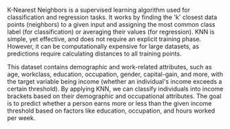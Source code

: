K-Nearest Neighbors is a supervised learning algorithm used for classification and regression tasks. It works by finding the 'k' closest data points (neighbors) to a given input and assigning the most common class label (for classification) or averaging their values (for regression). KNN is simple, yet effective, and does not require an explicit training phase. However, it can be computationally expensive for large datasets, as predictions require calculating distances to all training points.

This dataset contains demographic and work-related attributes, such as age, workclass, education, occupation, gender, capital-gain, and more, with the target variable being income (whether an individual's income exceeds a certain threshold). By applying KNN, we can classify individuals into income brackets based on their demographic and occupational attributes. The goal is to predict whether a person earns more or less than the given income threshold based on factors like education, occupation, and hours worked per week.
